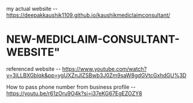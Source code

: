 
my actual website -- https://deepakkaushik1109.github.io/kaushikmediclaimconsultant/
# NEW-MEDICLAIM-CONSULTANT-WEBSITE" 

referenced website -- https://www.youtube.com/watch?v=3iLLBXGblqk&pp=ygUXZnJlZSBwb3J0Zm9saW8gdGVtcGxhdGU%3D

How to pass phone number from business profile -- https://youtu.be/r61zOru9O4k?si=j37eKG67EgEZOZY8

